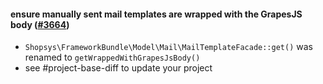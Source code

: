 #### ensure manually sent mail templates are wrapped with the GrapesJS body ([#3664](https://github.com/shopsys/shopsys/pull/{pullRequestId}))

- `Shopsys\FrameworkBundle\Model\Mail\MailTemplateFacade::get()` was renamed to `getWrappedWithGrapesJsBody()`
- see #project-base-diff to update your project
